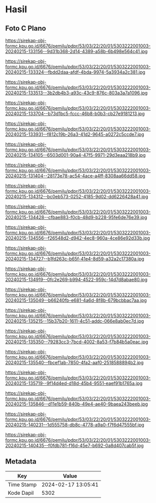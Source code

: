 # Hasil

## Foto C Plano

https://sirekap-obj-formc.kpu.go.id/6676/pemilu/pdpr/53/03/22/20/01/5303222001003-20240215-133156--9d31b368-2d14-4389-a58b-6b498e564c41.jpg

https://sirekap-obj-formc.kpu.go.id/6676/pemilu/pdpr/53/03/22/20/01/5303222001003-20240215-133324--fbdd2daa-afdf-4bda-9974-5a3934a2c381.jpg

https://sirekap-obj-formc.kpu.go.id/6676/pemilu/pdpr/53/03/22/20/01/5303222001003-20240215-133513--3b2db4b3-a93c-43c9-876c-803a3a7a1096.jpg

https://sirekap-obj-formc.kpu.go.id/6676/pemilu/pdpr/53/03/22/20/01/5303222001003-20240215-133704--b73d1bc5-fccc-46b8-b0b3-cb27e9181213.jpg

https://sirekap-obj-formc.kpu.go.id/6676/pemilu/pdpr/53/03/22/20/01/5303222001003-20240215-133931--f812c19b-26a3-41d2-9645-a0272c5ccde7.jpg

https://sirekap-obj-formc.kpu.go.id/6676/pemilu/pdpr/53/03/22/20/01/5303222001003-20240215-134105--6503d001-90a4-47f5-9971-29d3eaa218b9.jpg

https://sirekap-obj-formc.kpu.go.id/6676/pemilu/pdpr/53/03/22/20/01/5303222001003-20240215-131404--28173e78-ac54-4ace-a4ff-8308aa66dd58.jpg

https://sirekap-obj-formc.kpu.go.id/6676/pemilu/pdpr/53/03/22/20/01/5303222001003-20240215-134312--bc0eb573-0252-4185-9d02-dd6226428a41.jpg

https://sirekap-obj-formc.kpu.go.id/6676/pemilu/pdpr/53/03/22/20/01/5303222001003-20240215-134428--cfbae883-f0cb-48d9-b228-95fe6de76e39.jpg

https://sirekap-obj-formc.kpu.go.id/6676/pemilu/pdpr/53/03/22/20/01/5303222001003-20240215-134556--f26548d2-d942-4ec8-960a-4ce86e92d33b.jpg

https://sirekap-obj-formc.kpu.go.id/6676/pemilu/pdpr/53/03/22/20/01/5303222001003-20240215-134727--b1fd263c-b65f-41e4-8d59-a32a2c17380a.jpg

https://sirekap-obj-formc.kpu.go.id/6676/pemilu/pdpr/53/03/22/20/01/5303222001003-20240215-134919--0fc2e269-b994-4522-959c-14d7d8abae80.jpg

https://sirekap-obj-formc.kpu.go.id/6676/pemilu/pdpr/53/03/22/20/01/5303222001003-20240215-135049--b66240fb-e681-4a6d-8f8b-679bcbbac7aa.jpg

https://sirekap-obj-formc.kpu.go.id/6676/pemilu/pdpr/53/03/22/20/01/5303222001003-20240215-135215--15b37b20-1611-4c51-addc-066e8ab0ec7d.jpg

https://sirekap-obj-formc.kpu.go.id/6676/pemilu/pdpr/53/03/22/20/01/5303222001003-20240215-135350--79283cc3-7bcd-4002-8a53-f7b84b5a0eac.jpg

https://sirekap-obj-formc.kpu.go.id/6676/pemilu/pdpr/53/03/22/20/01/5303222001003-20240215-135540--fbcef1ab-7850-4fa2-aaf0-2518588894b2.jpg

https://sirekap-obj-formc.kpu.go.id/6676/pemilu/pdpr/53/03/22/20/01/5303222001003-20240215-135719--9f14d4ed-d18d-45b4-9551-eaef91b1765a.jpg

https://sirekap-obj-formc.kpu.go.id/6676/pemilu/pdpr/53/03/22/20/01/5303222001003-20240215-135846--d11e1b59-840b-49e4-ae40-9baea243beeb.jpg

https://sirekap-obj-formc.kpu.go.id/6676/pemilu/pdpr/53/03/22/20/01/5303222001003-20240215-140231--1d555758-db8c-4778-a9a0-f7f6d47555bf.jpg

https://sirekap-obj-formc.kpu.go.id/6676/pemilu/pdpr/53/03/22/20/01/5303222001003-20240215-140435--f0fdb781-f16d-45e7-b692-0a8d407cab5f.jpg


## Metadata

| Key        | Value               |
| ---------- | ------------------- |
| Time Stamp | 2024-02-17 13:05:41 |
| Kode Dapil | 5302                |



